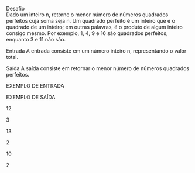 Desafio  
Dado um inteiro n, retorne o menor número de números quadrados perfeitos cuja soma seja n. Um quadrado perfeito é um inteiro que é o quadrado de um inteiro; em outras palavras, é o produto de algum inteiro consigo mesmo. Por exemplo, 1, 4, 9 e 16 são quadrados perfeitos, enquanto 3 e 11 não são.

Entrada
A entrada consiste em um número inteiro n, representando o valor total.

Saída
A saída consiste em retornar o menor número de números quadrados perfeitos.

EXEMPLO DE ENTRADA

EXEMPLO DE SAÍDA

12

3

13

2

10

2
